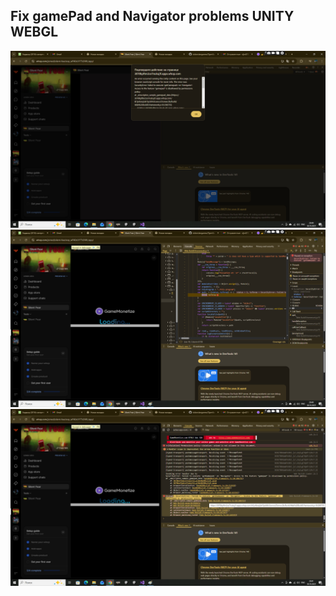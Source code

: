 ## Fix gamePad and Navigator problems UNITY WEBGL

![](https://github.com/dclxviclangames/OpenSource/blob/main/gamePad-NavigatorWebGLUnityErrorFix/e1.png)
![](https://github.com/dclxviclangames/OpenSource/blob/main/gamePad-NavigatorWebGLUnityErrorFix/e2.png)
![](https://github.com/dclxviclangames/OpenSource/blob/main/gamePad-NavigatorWebGLUnityErrorFix/e3.png)
